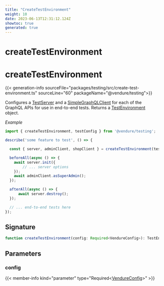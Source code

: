 ```yaml
---
title: "CreateTestEnvironment"
weight: 10
date: 2023-06-13T12:31:12.124Z
showtoc: true
generated: true
---
```

<!-- This file was generated from the Vendure source. Do not modify. Instead, re-run the "docs:build" script -->

# createTestEnvironment
<div class="symbol">


# createTestEnvironment

{{< generation-info sourceFile="packages/testing/src/create-test-environment.ts" sourceLine="60" packageName="@vendure/testing">}}

Configures a <a href='/typescript-api/testing/test-server#testserver'>TestServer</a> and a <a href='/typescript-api/testing/simple-graph-qlclient#simplegraphqlclient'>SimpleGraphQLClient</a> for each of the GraphQL APIs
for use in end-to-end tests. Returns a <a href='/typescript-api/testing/test-environment#testenvironment'>TestEnvironment</a> object.

*Example*

```TypeScript
import { createTestEnvironment, testConfig } from '@vendure/testing';

describe('some feature to test', () => {

  const { server, adminClient, shopClient } = createTestEnvironment(testConfig);

  beforeAll(async () => {
    await server.init({
        // ... server options
    });
    await adminClient.asSuperAdmin();
  });

  afterAll(async () => {
      await server.destroy();
  });

  // ... end-to-end tests here
});
```

## Signature

```TypeScript
function createTestEnvironment(config: Required<VendureConfig>): TestEnvironment
```
## Parameters

### config

{{< member-info kind="parameter" type="Required&#60;<a href='/typescript-api/configuration/vendure-config#vendureconfig'>VendureConfig</a>&#62;" >}}

</div>
